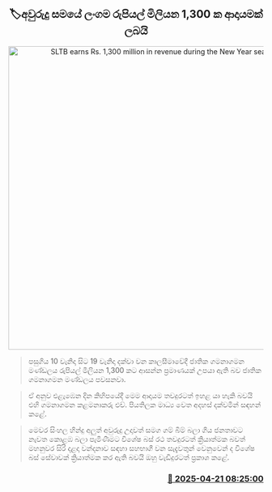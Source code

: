 <p align='center'><b><h2 align='center' title='SLTB earns Rs. 1,300 million in revenue during the New Year season'>🏷අවුරුදු සමයේ ලංගම රුපියල් මිලියන 1,300 ක ආදායමක් ලබයි</h2></b></p>
<p align='center'><img src='https://helakuru.sgp1.cdn.digitaloceanspaces.com/esana/images/lib/ctb-bus.jpg' width='600' alt='SLTB earns Rs. 1,300 million in revenue during the New Year season'></p>

> පසුගිය 10 වැනිදා සිට 19 වැනිදා දක්වා වන කාලසීමාවේදී ජාතික ගමනාගමන මණ්ඩලය රුපියල් මිලියන 1,300 කට ආසන්න ප්‍රමාණයක් උපයා ඇති බව ජාතික ගමනාගමන මණ්ඩලය පවසනවා.

> ඒ අනුව එළැඹෙන දින කිහිපයේදී මෙම ආදායම තවදුරටත් ඉහළ යා හැකි බවයි එහි ගමනාගමන කළමනාකරු එච්. පියතිලක මාධ්‍ය වෙත අදහස් දක්වමින් සඳහන් කළේ.

> මෙවර සිංහල හින්දු අලුත් අවුරුදු උදාවත් සමග ගම් බිම් බලා ගිය ජනතාවට නැවත කොළඹ බලා පැමිණීමට විශේෂ බස් රථ තවදුරටත් ක්‍රියාත්මක බවත් මහනුවර සිරි දළදා වන්දනාව සඳහා සහභාගී වන සැදැවතුන් වෙනුවෙන් ද විශේෂ බස් සේවාවක් ක්‍රියාත්මක කර ඇති බවයි ඔහු වැඩිදුරටත් ප්‍රකාශ කළේ.



<h3 align='right'><a href='https://www.helakuru.lk/esana/p/109360/'>📅 2025-04-21 08:25:00</a></h3>
